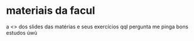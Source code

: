 # materiais da facul

a <<maioria>> dos slides das matérias e seus exercícios
qql pergunta me pinga
bons estudos úwù
